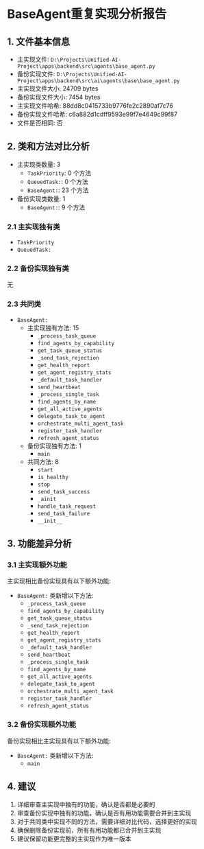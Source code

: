 # BaseAgent重复实现分析报告

## 1. 文件基本信息
- 主实现文件: `D:\Projects\Unified-AI-Project\apps\backend\src\agents\base_agent.py`
- 备份实现文件: `D:\Projects\Unified-AI-Project\apps\backend\src\ai\agents\base\base_agent.py`
- 主实现文件大小: 24709 bytes
- 备份实现文件大小: 7454 bytes
- 主实现文件哈希: 88dd8c0415733b9776fe2c2890af7c76
- 备份实现文件哈希: c6a882d1cdff9593e99f7e4649c99f87
- 文件是否相同: 否

## 2. 类和方法对比分析
- 主实现类数量: 3
  - `TaskPriority`: 0 个方法
  - `QueuedTask:`: 0 个方法
  - `BaseAgent:`: 23 个方法
- 备份实现类数量: 1
  - `BaseAgent:`: 9 个方法

### 2.1 主实现独有类
- `TaskPriority`
- `QueuedTask:`

### 2.2 备份实现独有类
无

### 2.3 共同类
- `BaseAgent:`
  - 主实现独有方法: 15
    - `_process_task_queue`
    - `find_agents_by_capability`
    - `get_task_queue_status`
    - `_send_task_rejection`
    - `get_health_report`
    - `get_agent_registry_stats`
    - `_default_task_handler`
    - `send_heartbeat`
    - `_process_single_task`
    - `find_agents_by_name`
    - `get_all_active_agents`
    - `delegate_task_to_agent`
    - `orchestrate_multi_agent_task`
    - `register_task_handler`
    - `refresh_agent_status`
  - 备份实现独有方法: 1
    - `main`
  - 共同方法: 8
    - `start`
    - `is_healthy`
    - `stop`
    - `send_task_success`
    - `_ainit`
    - `handle_task_request`
    - `send_task_failure`
    - `__init__`

## 3. 功能差异分析
### 3.1 主实现额外功能
主实现相比备份实现具有以下额外功能:
- `BaseAgent:` 类新增以下方法:
  - `_process_task_queue`
  - `find_agents_by_capability`
  - `get_task_queue_status`
  - `_send_task_rejection`
  - `get_health_report`
  - `get_agent_registry_stats`
  - `_default_task_handler`
  - `send_heartbeat`
  - `_process_single_task`
  - `find_agents_by_name`
  - `get_all_active_agents`
  - `delegate_task_to_agent`
  - `orchestrate_multi_agent_task`
  - `register_task_handler`
  - `refresh_agent_status`

### 3.2 备份实现额外功能
备份实现相比主实现具有以下额外功能:
- `BaseAgent:` 类新增以下方法:
  - `main`

## 4. 建议
1. 详细审查主实现中独有的功能，确认是否都是必要的
2. 审查备份实现中独有的功能，确认是否有用功能需要合并到主实现
3. 对于共同类中实现不同的方法，需要详细对比代码，选择更好的实现
4. 确保删除备份实现前，所有有用功能都已合并到主实现
5. 建议保留功能更完整的主实现作为唯一版本
